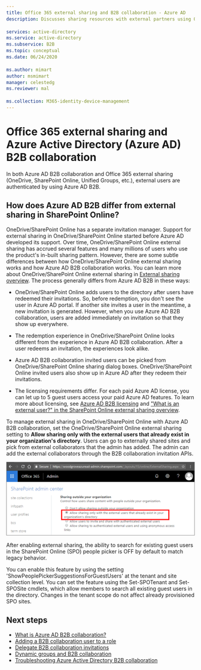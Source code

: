 ```yaml
---
title: Office 365 external sharing and B2B collaboration - Azure AD
description: Discusses sharing resources with external partners using O365 and Azure Active Directory B2B collaboration.

services: active-directory
ms.service: active-directory
ms.subservice: B2B
ms.topic: conceptual
ms.date: 06/24/2020

ms.author: mimart
author: msmimart
manager: celestedg
ms.reviewer: mal

ms.collection: M365-identity-device-management
---
```


# Office 365 external sharing and Azure Active Directory (Azure AD) B2B collaboration

In both Azure AD B2B collaboration and Office 365 external sharing (OneDrive, SharePoint Online, Unified Groups, etc.), external users are authenticated by using Azure AD B2B.

## How does Azure AD B2B differ from external sharing in SharePoint Online?

OneDrive/SharePoint Online has a separate invitation manager. Support for external sharing in OneDrive/SharePoint Online started before Azure AD developed its support. Over time, OneDrive/SharePoint Online external sharing has accrued several features and many millions of users who use the product's in-built sharing pattern. However, there are some subtle differences between how OneDrive/SharePoint Online external sharing works and how Azure AD B2B collaboration works. You can learn more about OneDrive/SharePoint Online external sharing in [External sharing overview](https://docs.microsoft.com/sharepoint/external-sharing-overview). The process generally differs from Azure AD B2B in these ways:

- OneDrive/SharePoint Online adds users to the directory after users have redeemed their invitations. So, before redemption, you don't see the user in Azure AD portal. If another site invites a user in the meantime, a new invitation is generated. However, when you use Azure AD B2B collaboration, users are added immediately on invitation so that they show up everywhere.

- The redemption experience in OneDrive/SharePoint Online looks different from the experience in Azure AD B2B collaboration. After a user redeems an invitation, the experiences look alike.

- Azure AD B2B collaboration invited users can be picked from OneDrive/SharePoint Online sharing dialog boxes. OneDrive/SharePoint Online invited users also show up in Azure AD after they redeem their invitations.

- The licensing requirements differ. For each paid Azure AD license, you can let up to 5 guest users access your paid Azure AD features. To learn more about licensing, see [Azure AD B2B licensing](https://docs.microsoft.com/azure/active-directory/b2b/licensing-guidance) and ["What is an external user?" in the SharePoint Online external sharing overview](https://docs.microsoft.com/sharepoint/external-sharing-overview#what-happens-when-users-share).

To manage external sharing in OneDrive/SharePoint Online with Azure AD B2B collaboration, set the OneDrive/SharePoint Online external sharing setting to **Allow sharing only with the external users that already exist in your organization's directory**. Users can go to externally shared sites and pick from external collaborators that the admin has added. The admin can add the external collaborators through the B2B collaboration invitation APIs.


![The OneDrive/SharePoint Online external sharing setting](media/o365-external-user/odsp-sharing-setting.png)

After enabling external sharing, the ability to search for existing guest users in the SharePoint Online (SPO) people picker is OFF by default to match legacy behavior.

You can enable this feature by using the setting 'ShowPeoplePickerSuggestionsForGuestUsers' at the tenant and site collection level. You can set the feature using the Set-SPOTenant and Set-SPOSite cmdlets, which allow members to search all existing guest users in the directory. Changes in the tenant scope do not affect already provisioned SPO sites.

## Next steps

* [What is Azure AD B2B collaboration?](what-is-b2b.md)
* [Adding a B2B collaboration user to a role](add-guest-to-role.md)
* [Delegate B2B collaboration invitations](delegate-invitations.md)
* [Dynamic groups and B2B collaboration](use-dynamic-groups.md)
* [Troubleshooting Azure Active Directory B2B collaboration](troubleshoot.md)
